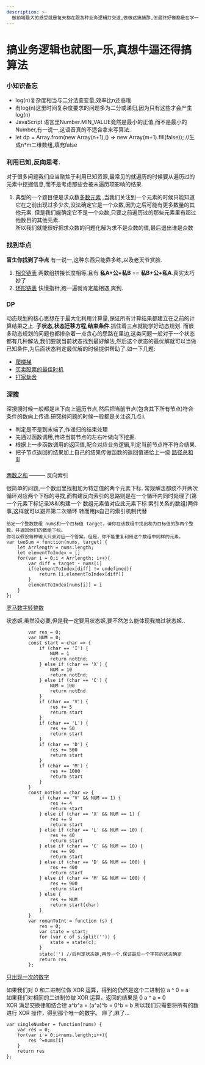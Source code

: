```yaml
---
description: >-
  做前端最大的感受就是每天都在跟各种业务逻辑打交道,做做这搞搞那,但最终好像都是在学一个又一个工具的使用,无非这个工具土里土气,那个工具花里胡哨而已,莫得灵魂,真要感受编程的快乐啊,还是得去玩算法....
---
```


# 搞业务逻辑也就图一乐,真想牛逼还得搞算法

### 小知识备忘

* log(n)复杂度相当与二分法查变量,效率比n还高哦
* 有log(n)这里时间复杂度要求的问题多为二分或递归,因为只有这些才会产生log(n)
* JavaScript 语言里Number.MIN\_VALUE竟然是最小的正值,而不是最小的Number,有一说一,这语音真的不适合拿来写算法.
* let dp = Array.from(new Array(n+1),() => new Array(m+1).fill(false)); //生成n\*m二维数组,填充false

###

### 利用已知,反向思考.

对于很多问题我们应当聚焦于利用已知资源,最常见的就遍历的时候要从遍历过的元素中挖掘信息,而不是考虑那些会被未遍历项影响的结果.

1. 典型的一个题目便是求众数[多数元素](https://leetcode-cn.com/problems/majority-element/) ,当我们关注到一个元素的时候只能知道它在之前出现过多少次,没法确定它是一个众数,因为之后可能有更多数量的其他元素. 但是我们能确定它不是一个众数,只要之前遍历过的那些元素里有超过他数目的其他元素.\
   所以我们就能很好把求众数的问题化解为求不是众数的值,最后退出谁是众数

### 找到华点

**盲生你找到了华点** 有一说一,这种东西只能靠多练,以及老天爷赏脸.

1. [相交链表](https://leetcode-cn.com/problems/intersection-of-two-linked-lists/) 两数组拼接长度相等,且有 **私A+公+私B** == **私B+公+私A**.真实太巧妙了
2. [环形链表](https://leetcode-cn.com/problems/linked-list-cycle/) 快慢指针,跑一遍就肯定能相遇,爽到.

### DP

动态规划的核心思想在于最大化利用计算量,保证所有计算结果都建立在之前的计算结果之上. **子状态,状态迁移方程,结束条件**.抓住着三点就能学好动态规划. 而很多动态规划的问题也都掺杂着一点贪心的思路在里边,这类问题一般对于一个状态都有几种解法,我们要就当前状态找到最好解法,然后这个状态的最优解就可以当做已知条件,为后面状态判定最优解的时候提供帮助了.如一下几题:

* [爬楼梯](https://leetcode-cn.com/problems/climbing-stairs/)
* [买卖股票的最佳时机](https://leetcode-cn.com/problems/best-time-to-buy-and-sell-stock/)
* [打家劫舍](https://leetcode-cn.com/problems/house-robber/)

### 深搜

深搜搜时候一般都是从下向上遍历节点,然后把当前节点(包含其下所有节点)符合条件的数向上传递.研究树问题的时候一般都是关注这几点:\\

* 判定是不是到末端了,作递归的结束处理
* 先通过函数调用,传递当前节点的左右叶做向下挖掘.
* 根据上一步函数调用的返回值,配合对应业务逻辑,判定当前节点符不符合结果.
* 把子节点返回的结果加上自己的结果传做函数的返回值递给上一级 [路径总和 III](https://leetcode-cn.com/problems/path-sum-iii/)

###

[两数之和](https://leetcode-cn.com/problems/two-sum/) ——— 反向索引&#x20;

很简单的问题,一个数组里找相加为特定值的两个元素下标. 常规解法都绕不开两次循环对应两个下标的寻找,而构建反向索引的思路则是在一个循环内同时处理了(第一个元素下标记录)&&(构建一个 数组元素值对应此元素下标 索引关系的数组)两件事,这样就可以避开第二次循环 转而用js自己的索引机制代替

```
给定一个整数数组 nums和一个目标值 target，请你在该数组中找出和为目标值的那两个整数，并返回他们的数组下标。
你可以假设每种输入只会对应一个答案。但是，你不能重复利用这个数组中同样的元素。
var twoSum = function(nums, target) {
	let Arrlength = nums.length;
	let elementToIndex = []
	for(var i = 0;i < Arrlength; i++){
		var diff = target - nums[i]
		if(elementToIndex[diff] != undefined){
			return [i,elementToIndex[diff]]
		} 
		elementToIndex[nums[i]] = i 
	}
};
```



[罗马数字转整数](https://leetcode-cn.com/problems/roman-to-integer/)

&#x20;状态姬,虽然没必要,但是我一定要用状态姬,要不然怎么能体现我搞过状态姬..

```
        var res = 0;
        var NUM = 0;
        const start = char => {
            if (char == 'I') {
                NUM = 1
                return notEnd;
            } else if (char == 'X') {
                NUM = 10
                return notEnd;
            } else if (char == 'C') {
                NUM = 100
                return notEnd
            }
            if (char == 'V') {
                res += 5
                return start
            }
            if (char == 'L') {
                res += 50
                return start
            }
            if (char == 'D') {
                res += 500
                return start
            }
            if (char == 'M') {
                res += 1000
                return start
            }
        }
        const notEnd = char => {
            if (char == 'V' && NUM == 1) {
                res += 4
                return start
            } else if (char == 'X' && NUM == 1) {
                res += 9
                return start
            } else if (char == 'L' && NUM == 10) {
                res += 40
                return start
            } else if (char == 'C' && NUM == 10) {
                res += 90
                return start
            } else if (char == 'D' && NUM == 100) {
                res += 400
                return start
            } else if (char == 'M' && NUM == 100) {
                res += 900
                return start
            } else {
                res += NUM
                return start(char)
            }
        }
        var romanToInt = function (s) {
            res = 0;
            var state = start;
            for (var c of s.split('')) {
                state = state(c);
            }
            state('') //后判定状态姬,再传一个,保证最后一个字符的状态确定
            return res
        };
```

[只出现一次的数字](https://leetcode-cn.com/problems/single-number/)&#x20;

如果我们对 0 和二进制位做 XOR 运算，得到的仍然是这个二进制位 a ^ 0 = a\
如果我们对相同的二进制位做 XOR 运算，返回的结果是 0 a ^ a = 0\
XOR 满足交换律和结合律 a^b^a = (a^a)^b = 0^b = b 所以我们只需要将所有的数进行 XOR 操作，得到那个唯一的数字。 麻了,麻了...

```
var singleNumber = function(nums) {
    var res = 0;
    for(var i = 0;i<nums.length;i++){
        res ^=nums[i]
    }
    return res
};
```
